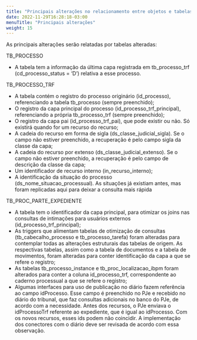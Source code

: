 ```yaml
---
title: "Principais alterações no relacionamento entre objetos e tabelas"
date: 2022-11-29T16:28:18-03:00
menuTitle: "Principais alterações"
weight: 15
---
```


As principais alterações serão relatadas por tabelas alteradas:

TB_PROCESSO
+ A tabela tem a informação da última capa registrada em tb_processo_trf (cd_processo_status = ‘D’) relativa a esse processo.

TB_PROCESSO_TRF
+ A tabela contém o registro do processo originário (id_processo), referenciando a tabela tb_processo (sempre preenchido);
+ O registro da capa principal do processo (id_processo_trf_principal), referenciando a própria tb_processo_trf (sempre preenchido);
+ O registro da capa pai (id_processo_trf_pai), que pode existir ou não. Só existirá quando for um recurso do recurso;
+ A cadeia do recurso em forma de sigla (ds_classe_judicial_sigla). Se o campo não estiver preenchido, a recuperação é pelo campo sigla da classe da capa;
+ A cadeia do recurso por extenso (ds_classe_judicial_extenso). Se o campo não estiver preenchido, a recuperação é pelo campo de descrição da classe da capa;
+ Um identificador de recurso interno (in_recurso_interno);
+ A identificação da situação do processo (ds_nome_situacao_processual). As situações já existiam antes, mas foram replicadas aqui para deixar a consulta mais rápida

TB_PROC_PARTE_EXPEDIENTE
+ A tabela tem o identificador da capa principal, para otimizar os joins nas consultas de intimações para usuários externos (id_processo_trf_principal); 
+ As triggers que alimentam tabelas de otimização de consultas (tb_cabecalho_processo e tb_processo_tarefa) foram alteradas para contemplar todas as alterações estruturais das tabelas de origem. As respectivas tabelas, assim como a tabela de documentos e a tabela de movimentos, foram alteradas para conter identificação da capa a que se refere o registro;
+ As tabelas tb_processo_instance e tb_proc_localizacao_ibpm foram alterados para conter a coluna id_processo_trf, correspondente ao caderno processual a que se refere o registro; 
+ Algumas interfaces para uso de publicação no diário fazem referência ao campo idProcesso. Esse campo é preenchido no PJe e recebido no diário do tribunal, que faz consultas adicionais no banco do PJe, de acordo com a necessidade. Antes dos recursos, o PJe enviava o idProcessoTrf referente ao expediente, que é igual ao idProcesso. Com os novos recursos, esses ids podem não coincidir. A implementação dos conectores com o diário deve ser revisada de acordo com essa observação.
